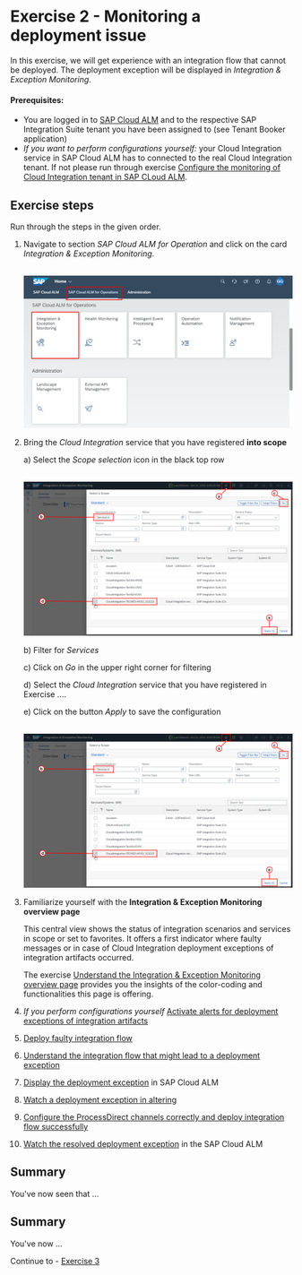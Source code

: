 # Exercise 2 - Monitoring a deployment issue

In this exercise, we will get experience with an integration flow that cannot be deployed. The deployment exception will be displayed in *Integration & Exception Monitoring*. 

#### Prerequisites:

- You are logged in to [SAP Cloud ALM](https://teched22-cloudalm-003.authentication.eu10.hana.ondemand.com/) and to the respective SAP Integration Suite tenant you have been assigned to (see Tenant Booker application)
- *If you want to perform configurations yourself:* your Cloud Integration service in SAP Cloud ALM has to connected to the real Cloud Integration tenant. If not please run through exercise [Configure the monitoring of Cloud Integration tenant in SAP CLoud ALM](../ex1/readme.md).

## Exercise steps

Run through the steps in the given order.

1.	Navigate to section *SAP Cloud ALM for Operation* and click on the card *Integration & Exception Monitoring*.

     <br>![](/exercises/ex1/images/CALMLandingIntExMon.png)

2. Bring the *Cloud Integration* service that you have registered **into scope**

   a) Select the *Scope selection* icon in the black top row

     <br>![](/exercises/ex2/images/ScopeSelectionService.png)

   b)  Filter for *Services*

   c)  Click on *Go* in the upper right corner for filtering

   d)  Select the *Cloud Integration* service that you have registered in Exercise ....

   e)  Click on the button *Apply* to save the configuration

     <br>![](/exercises/ex2/images/ScopeSelectionService.png)

3.	Familiarize yourself with the **Integration & Exception Monitoring overview page**

     This central view shows the status of integration scenarios and services in scope or set to favorites. It offers a first indicator where faulty messages or in case of Cloud Integration deployment exceptions of integration artifacts occurred.

     The exercise [Understand the Integration & Exception Monitoring overview page](./ex21/readme.md) provides you the insights of the color-coding and functionalities this page is offering.
       
5. *If you perform configurations yourself* [Activate alerts for deployment exceptions of integration artifacts](./ex22/readme.md)

5. [Deploy faulty integration flow](./ex23/readme.md)

6. [Understand the integration flow that might lead to a deployment exception](./ex20/readme.md)

7. [Display the deployment exception](./ex24/readme.md) in SAP Cloud ALM

8. [Watch a deployment exception in altering](/exercises/ex2/ex25)

8. [Configure the ProcessDirect channels correctly and deploy integration flow successfully](./ex26/)

9. [Watch the resolved deployment exception](./ex27/) in the SAP Cloud ALM

## Summary

You've now seen that ...


<!--
## Exercise 2.1 Sub Exercise 1 Description

After completing these steps you will have created...

1. Click here.
<br>![](/exercises/ex2/images/02_01_0010.png)

2.	Insert this line of code.
```abap
response->set_text( |Hello ABAP World! | ). 
```

## Exercise 2.2 Sub Exercise 2 Description

After completing these steps you will have...

1.	Enter this code.
```abap
DATA(lt_params) = request->get_form_fields(  ).
READ TABLE lt_params REFERENCE INTO DATA(lr_params) WITH KEY name = 'cmd'.
  IF sy-subrc = 0.
    response->set_status( i_code = 200
                     i_reason = 'Everything is fine').
    RETURN.
  ENDIF.

```
-->


## Summary

You've now ...

Continue to - [Exercise 3](../ex3/README.md)
